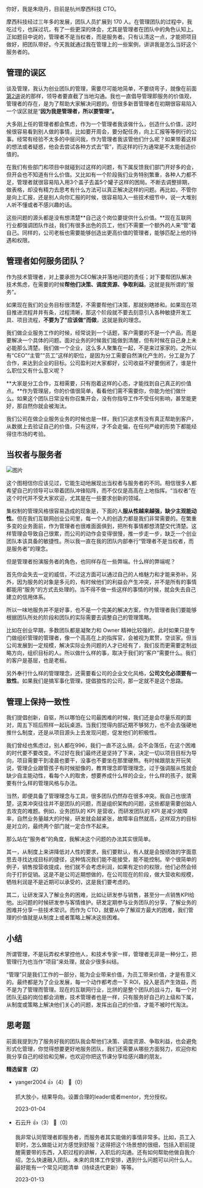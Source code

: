 你好，我是朱晓丹，目前是杭州摩西科技 CTO。

摩西科技经过三年多的发展，团队人员扩展到 170 人。在管理团队的过程中，我吃过亏，也踩过坑，有了一些更深的体会，尤其是管理者在团队中的角色认知上。正如题目中说的，管理者不是当权者，而是服务者。只有认清这一点，才能把项目做好，把团队带好。今天我就通过我在管理上的一些案例，讲讲我是怎么当好这个服务者的。

## **管理的误区**

谈及管理，我认为创业团队的管理，需要尽可能地简单，不要绕弯子，就像在前面[第2讲](https://time.geekbang.org/column/article/599281)说的那样，领导者要直截了当地沟通。我也一直倡导管理即服务的价值观，管理者的存在，是为了帮助大家解决问题的。但很多新晋管理者在初期很容易陷入一个误区就是“**因为我是管理者，所以要管理”。**

大多刚上任的管理者都会焦虑，作为一个管理者我该做什么，创造什么价值，这时候很容易看到别人做的事情，比如要开周会，要分配任务，向上汇报等等例行的公事。经常有经验不太多的中层问我，作为管理者我该管他们什么呢？如果带着这样的想法或者疑惑，他会去尝试各种方式去“管”，而这样的行为通常是不太能创造价值的。

在我们有些部门和项目中就碰到过这样的问题，有下属反馈我们部门开好多的会，但开会也不知道有什么价值。又比如有一个阶段我们业务特别繁重，各种人力都不足，管理者就很容易陷入用3个盖子去盖5个罐子这样的困局。不断去调整排期，做表格，却没有精力去思考有什么方法可以真正解决这样的问题。再比如，不管你是向上汇报，还是别人向你汇报的时候，很容易陷入一些技术细节中，说一大堆别人听不懂或者不感兴趣的话。

这些问题的源头都是没有想清楚**自己这个岗位要提供什么价值。**现在互联网行业都强调团队作战，我们有很多出色的员工，他们不需要一个额外的人来“管”着自己。同样的，公司老板也需要能够创造出更高价值的管理者，能够匹配上他的待遇和权限。

## 管理者如何服务团队？

作为技术管理者，对上要承担为CEO解决并落地问题的责任；对下要帮团队解决技术焦虑，在需要的时候**帮他们决策、调度资源、争取利益**。这就是我所谓的“服务”。

如果现在我们的业务目标很清楚，不需要帮他们决策，那就别瞎掺和。如果现在项目推进流程井井有条，过程清晰，那这个阶段就不要去刻意引入各种敏捷开发工具、项目流程，**不要为了“应该做”而做**，这就是我的理念。

我们做企业服务工作的时候，经常说到一个话题，客户需要的不是一个产品，而是要解决一个具体的问题。面对业务的时候我们能做到清醒，但有时候在自己身上未必能那么清楚。我们做一个企业，这么多人聚集在一起，不是来过家家的。之所以有“CEO”“主管”“员工”这样的职位，是因为分工需要自然演化产生的，分工是为了合作，来达到企业的目标。公司盈利对大家都好，公司收益不好要倒闭了，谁是什么职位又有什么意义呢？

**大家是分工合作，互相需要，只有抱着这样的心态，才能找到自己真正的价值点。**作为管理层，你的价值很简单，看看他们需不需要你，你能为他们做什么。如果这个团队日常没有你召集开会，没有你指导工作不受任何影响，甚至能更好，那自然你就会被淘汰。

我们公司在做企业服务业务的时候也是一样，我们只追求有没有真正帮助到客户，从数据上去验证自己的价值，只有这样，才不会走偏，在任何严峻的形势下都能经得住市场的考验。

## **当权者与服务者**

![图片](https://static001.geekbang.org/resource/image/7d/d0/7d8014e12e9ce6722caa1ef386e5ebd0.jpg?wh=791x728 "图片源于网络")

这个图相信你应该见过，它能生动地展现出当权者与服务者的不同。相信很多人都希望自己的领导可以带着团队冲锋陷阵，而不仅仅是高高在上地指挥。“当权者”在这个时代并不受大家欢迎，尤其是在一些要求创新的领域。

集权制的管理风格很容易造成的现象是，下面的人**服从性越来越强，缺少主观能动性**。但在我们互联网创业公司里，每一个人的创造力都是我们非常需要的。在繁重多变的业务面前，作为管理者也很难面面俱到，把所有事情都想清楚交代清楚。这样管理会导致自己很累，而公司的动作会变得很慢，推一步走一步，缺乏一个创业团队本该具备的敏捷性。所以我一直在我的团队内部奉行“管理者不是当权者，而是服务者”的理念。

但是管理者扮演服务者的角色，也同样存在一些弊端。什么样的弊端呢？

首先你会失去一定的威信，不过这方面可以通过自己的人格魅力和才能来弥补。另外，因为服务的对象是多元的，有时候他们的利益会产生冲突，并不是所有的事情都能用“服务”的方式去处理的。当不得不做一些这样的事情的时候，就会失去自己建立的信用体系。

所以一味地服务并不是好事，也不是一个完美的解决方案，作为管理者我们要能够根据团队所处的阶段和团队的实际需要去调整自己的管理策略。

比如在创业早期，多数团队都是凝聚力和 Owner 精神比较强的，此时如果只是专门做组织管理的管理者，像一个高高在上的指挥官，会被视为累赘，空谈家。但当公司发展到一定规模，解决实际业务问题的人才已经有了，我们反而更需要定制战略方向，组织目标的人。所以做什么样的事，取决于我们的“客户”需要什么。我们的客户是基层，也是老板。

另外奉行什么样的管理理念，还需要看公司的企业文化风格，**公司文化必须要有一致性**。如果我们是搞军事化管理，提倡狼性的公司，那一定就不是这个思路。

## **管理上保持一致性**

我们提倡创新，自驱，所以哪怕在公司最困难的时候，我们还是会尽量乐观的面对，周五下班后照样一起玩桌游。当我们觉得内部近期不够努力，也不会去强硬地推什么制度，还是从项目源头上去发现问题，促发他们的积极性。

我们曾经也焦虑过，别人都在996，我们一直不这么搞，会不会落伍，在这个困难的时代要不要改变。不过好在我们最终还是坚持了下来，决定一切以项目目标为导向，项目需要干到凌晨也要干，没事也不要坐在那里硬熬。有时候跟朋友开玩笑说，管理企业跟管孩子有时候挺像的，教育理念即管理理念，过于强调服从性就会缺少自主能动性，看每个人的取舍，想要养成什么样的企业，什么样的孩子，就需要有什么样的管理风格与办法。

当然，即便具备了管理理念与工具，很多团队仍然存在很多冲突。我自己也很清楚，这类冲突往往并不是团队的问题，而是组织架构的问题，这些都是需要创始人去攻克的难题。例如，业务团队的 KPI 是营收，而研发团队的 KPI 是减少故障率，自然业务量越大的时候，研发就会越紧张，故障率自然就高，这样双方的目标是对立的，最终两个部门就一定合作不起来。

那么站在“服务者”的角度，我解决这个问题的办法其实很简单。

其一，从制度上来讲降低对人性的要求，我们要默认，有人就是会按绩效的字面意思去寻找达成目标的捷径，这种情况我们能不能接受，能不能控制。举个很简单的例子，销售按营收提成，他们就不会考虑利润，如果有定价的权限，他们必然会倾向于打折促销。这是不是公司近期想做的，在公司现在的阶段，做大营收和规模，牺牲利润是不是近期可以承受的，这是我们要考虑的。

其二，让研发深入了解业务的困难，比如让研发参与销售，甚至分一点销售KPI给他。出问题的时候研发参与客情维护。研发定期参与业务团队的分享，了解业务的困难并分享一些技术常识。而作为 CTO，就要从中了解双方最大的困难，我们管理的价值就是从制度上或者策略上解决这些困难。

## **小结**

所谓管理，不是玩弄权术掌控他人，和技术专家一样，管理者无非是一种分工，把管理行为也当作“项目”来处理，就会少很多纠结。

“管理”只是我们工作的一部分，能为企业带来价值，为员工带来价值，才是有意义的。最终都是为了企业发展，每一个动作都考虑一下 ROI，投入是否产生效益，而不是为了管理而管理。现在的互联网行业，比拼的是整个团队的战斗力，每一个对团队无益的岗位都会消散，技术管理者也是一样，只有服务好自己的上级和下属，从制度或策略上解决他们关心的问题，发挥出自己的价值，才能不被时代淘汰。

## **思考题**

前面我提到为了服务好我的团队我会帮他们决策、调度资源、争取利益，也会避免形式化管理，你觉得想要更好地服务团队，我们还需要从哪些方面努力，欢迎你和我分享自己的经验和见解，也欢迎你把这节课分享给感兴趣的朋友。
<div><strong>精选留言（2）</strong></div><ul>
<li><span>yanger2004</span> 👍（4） 💬（0）<p>抓大放小，结果导向。设置合理的leader或者mentor，充分授权。</p>2023-01-04</li><br/><li><span>石云升</span> 👍（3） 💬（0）<p>我非常认同管理者即服务者，而服务者其实能做的事情非常多。比如，员工入职时，怎么做能让对方感觉到舒服？这得把这个场景想的很细，包括入职前提醒需要带的东西，入职过程的讲解，入职后的沟通。还有如何帮助他做自我介绍，怎么快速融入团队。未来的具体工作安排，遇到什么问题可以问什么人。最好能有一个常见问题清单（持续迭代更新）等等。</p>2023-01-13</li><br/>
</ul>